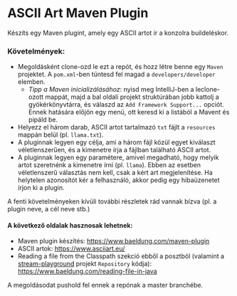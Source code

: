# ASCII Art Maven Plugin

Készíts egy Maven plugint, amely egy ASCII artot ír a konzolra buildeléskor.

### Követelmények:

* Megoldásként clone-ozd le ezt a repót, és hozz létre benne egy `Maven` projektet. A `pom.xml`-ben tüntesd fel magad a `developers/developer` elemben.
  * *Tipp a Maven inicializálásához*: nyisd meg IntelliJ-ben a leclone-ozott mappát, majd a bal oldali projekt struktúrában jobb kattolj a gyökérkönyvtárra, és válaszd az `Add Framework Support...` opciót. Ennek hatására előjön egy menü, ott keresd ki a listából a Mavent és pipáld be.
* Helyezz el három darab, ASCII artot tartalmazó `txt` fájlt a `resources` mappán belül (pl. `llama.txt`).
* A pluginnak legyen egy célja, ami a három fájl közül egyet kiválaszt véletlenszerűen, és a kimenetre írja a fájlban található ASCII artot.
* A pluginnak legyen egy paramétere, amivel megadható, hogy melyik artot szeretnénk a kimenetre írni (pl. `llama`). Ebben az esetben véletlenszerű választás nem kell, csak a kért art megjelenítése. Ha helytelen azonosítót kér a felhasználó, akkor pedig egy hibaüzenetet írjon ki a plugin.

A fenti követelményeken kívüli további részletek rád vannak bízva (pl. a plugin neve, a cél neve stb.)

#### A következő oldalak hasznosak lehetnek:

* Maven plugin készítés: https://www.baeldung.com/maven-plugin
* ASCII artok: https://www.asciiart.eu/
* Reading a file from the Classpath szekció ebből a posztból (valamint a [stream-playground](https://github.com/jeszy75/stream-playground) projekt `Repository` kódja): https://www.baeldung.com/reading-file-in-java

A megoldásodat pushold fel ennek a repónak a master branchébe.
